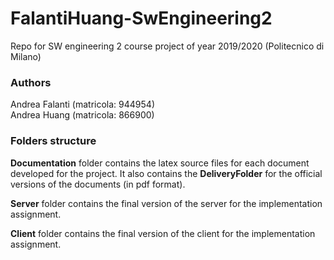 # FalantiHuang-SwEngineering2
Repo for SW engineering 2 course project of year 2019/2020 (Politecnico di Milano)

### Authors
Andrea Falanti (matricola: 944954)  
Andrea Huang (matricola: 866900)

### Folders structure

**Documentation** folder contains the latex source files for each document developed for the project. It also contains the **DeliveryFolder** for the official versions of the documents (in pdf format).

**Server** folder contains the final version of the server for the implementation assignment.

**Client** folder contains the final version of the client for the implementation assignment.